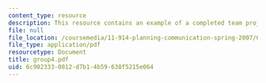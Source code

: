 ```yaml
---
content_type: resource
description: This resource contains an example of a completed team project.
file: null
file_location: /coursemedia/11-914-planning-communication-spring-2007/6c9023330812d7b14b59638f5215e064_group4.pdf
file_type: application/pdf
resourcetype: Document
title: group4.pdf
uid: 6c902333-0812-d7b1-4b59-638f5215e064
---
```

